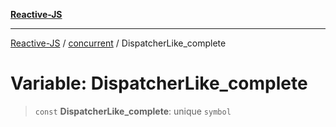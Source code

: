 [**Reactive-JS**](../../README.md)

***

[Reactive-JS](../../README.md) / [concurrent](../README.md) / DispatcherLike\_complete

# Variable: DispatcherLike\_complete

> `const` **DispatcherLike\_complete**: unique `symbol`
